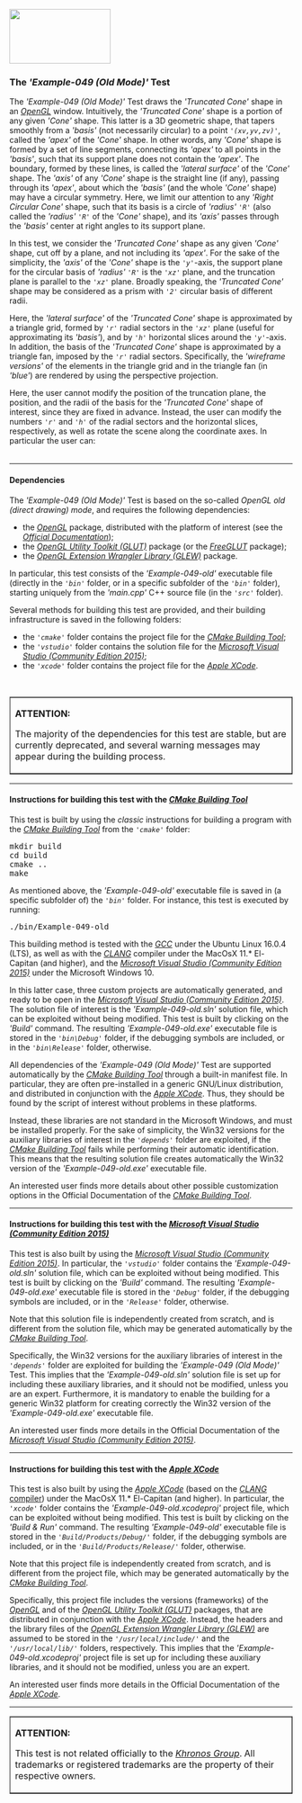 <A href="http://www.opengl.org"><IMG src='https://www.khronos.org/assets/images/api_logos/opengl.png' border=0 width="180" height="97"></A>

<H3>The <i>'Example-049 (Old Mode)'</i> Test</H3>

The <i>'Example-049 (Old Mode)'</i> Test draws the <i>'Truncated Cone'</i> shape in an <A href="http://www.opengl.org"><i>OpenGL</i></A> window. Intuitively, the <i>'Truncated Cone'</i> shape is a portion of any given <i>'Cone'</i> shape. This latter is a 3D geometric shape, that tapers smoothly from a <i>'basis'</i> (not necessarily circular) to a point <code><i>'(xv,yv,zv)'</i></code>, called the <i>'apex'</i> of the <i>'Cone'</i> shape. In other words, any <i>'Cone'</i> shape is formed by a set of line segments, connecting its <i>'apex'</i> to all points in the <i>'basis'</i>, such that its support plane does not contain the <i>'apex'</i>. The boundary, formed by these lines, is called the <i>'lateral surface'</i> of the <i>'Cone'</i> shape. The <i>'axis'</i> of any <i>'Cone'</i> shape is the straight line (if any), passing through its <i>'apex'</i>, about which the <i>'basis'</i> (and the whole <i>'Cone'</i> shape) may have a circular symmetry. Here, we limit our attention to any <i>'Right Circular Cone'</i> shape, such that its basis is a circle of <i>'radius'</i> <code><i>'R'</i></code> (also called the <i>'radius'</i> <code><i>'R'</i></code> of the <i>'Cone'</i> shape), and its <i>'axis'</i> passes through the <i>'basis'</i> center at right angles to its support plane.<p>In this test, we consider the <i>'Truncated Cone'</i> shape as any given <i>'Cone'</i> shape, cut off by a plane, and not including its <i>'apex'</i>. For the sake of the simplicity, the <i>'axis'</i> of the <i>'Cone'</i> shape is the <code><i>'y'</i></code>-axis, the support plane for the circular basis of <i>'radius'</i> <code><i>'R'</i></code> is the <code><i>'xz'</i></code> plane, and the truncation plane is parallel to the <code><i>'xz'</i></code> plane. Broadly speaking, the <i>'Truncated Cone'</i> shape may be considered as a prism with <code><i>'2'</i></code> circular basis of different radii.<p>Here, the <i>'lateral surface'</i> of the <i>'Truncated Cone'</i> shape is approximated by a triangle grid, formed by <code><i>'r'</i></code> radial sectors in the <code><i>'xz'</i></code> plane (useful for approximating its <i>'basis'</i>), and by <code><i>'h'</i></code> horizontal slices around the <code><i>'y'</i></code>-axis. In addition, the basis of the <i>'Truncated Cone'</i> shape is approximated by a triangle fan, imposed by the <code><i>'r'</i></code> radial sectors. Specifically, the <i>'wireframe versions'</i> of the elements in the triangle grid and in the triangle fan (in <i>'blue'</i>) are rendered by using the perspective projection.<p>Here, the user cannot modify the position of the truncation plane, the position, and the radii of the basis for the <i>'Truncated Cone'</i> shape of interest, since they are fixed in advance. Instead, the user can modify the numbers <code><i>'r'</i></code> and <code><i>'h'</i></code> of the radial sectors and the horizontal slices, respectively, as well as rotate the scene along the coordinate axes. In particular the user can:





<table border=0 width=100%>



</table>
<p><hr><p><h4>Dependencies</h4>

The <i>'Example-049 (Old Mode)'</i> Test is based on the so-called <i>OpenGL old (direct drawing) mode</i>, and requires the following dependencies:<ul>

<li>the <A href="http://www.opengl.org"><i>OpenGL</i></A> package, distributed with the platform of interest (see the <i><A href="https://www.khronos.org/opengl/wiki/Getting_Started">Official Documentation</A></i>);</li>
<li>the <i><A href="https://www.opengl.org/resources/libraries/glut/">OpenGL Utility Toolkit (GLUT)</A></i> package (or the <A href="http://freeglut.sourceforge.net/"><i>FreeGLUT</i></A> package);</li>
<li>the <A href="http://glew.sourceforge.net/"><i>OpenGL Extension Wrangler Library (GLEW)</i></A> package.</li></ul><p>In particular, this test consists of the <i>'Example-049-old'</i> executable file (directly in the <i><code>'bin'</code></i> folder, or in a specific subfolder of the <i><code>'bin'</code></i> folder), starting uniquely from the <i>'main.cpp'</i> C++ source file (in the <i><code>'src'</code></i> folder).<p>Several methods for building this test are provided, and their building infrastructure is saved in the following folders:<p><ul>
<li>the <i><code>'cmake'</code></i> folder contains the project file for the <i><A href="http://cmake.org">CMake Building Tool</A></i>;</li>
<li>the <i><code>'vstudio'</code></i> folder contains the solution file for the <i><A href="http://www.visualstudio.com/">Microsoft Visual Studio (Community Edition 2015)</A></i>;</li>
<li>the <i><code>'xcode'</code></i> folder contains the project file for the <i><A href="http://developer.apple.com/xcode/">Apple XCode</A></i>.</li></ul><br><table border=1><tr><td><p><b>ATTENTION:</b><p>The majority of the dependencies for this test are stable, but are currently deprecated, and several warning messages may appear during the building process.<p></td></tr></table><p><hr><p>

<h4>Instructions for building this test with the <i><A href="http://cmake.org">CMake Building Tool</A></i></h4>

This test is built by using the <i>classic</i> instructions for building a program with the <i><A href="http://cmake.org">CMake Building Tool</A></i> from the <i><code>'cmake\'</code></i> folder:
<pre>mkdir build
cd build
cmake ..
make
</pre><p>As mentioned above, the <i>'Example-049-old'</i> executable file is saved in (a specific subfolder of) the <i><code>'bin'</code></i> folder. For instance, this test is executed by running:<pre>./bin/Example-049-old</pre><p>This building method is tested with the <A href="http://gcc.gnu.org/"><i>GCC</i></A> under the Ubuntu Linux 16.0.4 (LTS), as well as with the <A href="http://clang.llvm.org/"><i>CLANG</i></A> compiler under the MacOsX 11.* El-Capitan (and higher), and the <A href="http://www.visualstudio.com/"><i>Microsoft Visual Studio (Community Edition 2015)</i></A> under the Microsoft Windows 10.<p>In this latter case, three custom projects are automatically generated, and ready to be open in the <A href="http://www.visualstudio.com/"><i>Microsoft Visual Studio (Community Edition 2015)</i></A>. The solution file of interest is the <i>'Example-049-old.sln'</i> solution file, which can be exploited without being modified. This test is built by clicking on the <i>'Build'</i> command. The resulting <i>'Example-049-old.exe'</i> executable file is stored in the <i><code>'bin\Debug'</code></i> folder, if the debugging symbols are included, or in the <i><code>'bin\Release'</code></i> folder, otherwise.<p>

All dependencies of the <i>'Example-049 (Old Mode)'</i> Test are supported automatically by the <i><A href="http://cmake.org">CMake Building Tool</A></i> through a built-in manifest file. In particular, they are often pre-installed in a generic GNU/Linux distribution, and distributed in conjunction with the <A href="http://developer.apple.com/xcode/"><i>Apple XCode</i></A>. Thus, they should be found by the script of interest without problems in these platforms.<p>Instead, these libraries are not standard in the Microsoft Windows, and must be installed properly. For the sake of simplicity, the Win32 versions for the auxiliary libraries of interest in the <i><code>'depends'</code></i> folder are exploited, if the <i><A href="http://cmake.org">CMake Building Tool</A></i> fails while performing their automatic identification. This means that the resulting solution file creates automatically the Win32 version of the <i>'Example-049-old.exe'</i> executable file.<p>An interested user finds more details about other possible customization options in the Official Documentation of the <i><A href="http://cmake.org">CMake Building Tool</A></i>.<p><hr><p>

<h4>Instructions for building this test with the <i><A href="http://www.visualstudio.com/">Microsoft Visual Studio (Community Edition 2015)</A></i></h4>

This test is also built by using the <A href="http://www.visualstudio.com/"><i>Microsoft Visual Studio (Community Edition 2015)</i></A>. In particular, the <i><code>'vstudio\'</code></i> folder contains the <i>'Example-049-old.sln'</i> solution file, which can be exploited without being modified. This test is built by clicking on the <i>'Build'</i> command. The resulting <i>'Example-049-old.exe'</i> executable file is stored in the <i><code>'Debug'</code></i> folder, if the debugging symbols are included, or in the <i><code>'Release'</code></i> folder, otherwise.

Note that this solution file is independently created from scratch, and is different from the solution file, which may be generated automatically by the <i><A href="http://cmake.org">CMake Building Tool</A></i>.

Specifically, the Win32 versions for the auxiliary libraries of interest in the <i><code>'depends\'</code></i> folder are exploited for building the <i>'Example-049 (Old Mode)'</i> Test. This implies that the <i>'Example-049-old.sln'</i> solution file is set up for including these auxiliary libraries, and it should not be modified, unless you are an expert. Furthermore, it is mandatory to enable the building for a generic Win32 platform for creating correctly the Win32 version of the <i>'Example-049-old.exe'</i> executable file.<p>An interested user finds more details in the Official Documentation of the <i><A href="http://www.visualstudio.com/">Microsoft Visual Studio (Community Edition 2015)</A></i>.<p><hr><p>

<h4>Instructions for building this test with the <i><A href="http://developer.apple.com/xcode/">Apple XCode</A></i></h4>

This test is also built by using the <A href="http://developer.apple.com/xcode/"><i>Apple XCode</i></A> (based on the <A href="http://clang.llvm.org/"><i>CLANG</i> compiler</A>) under the MacOsX 11.* El-Capitan (and higher). In particular, the <i><code>'xcode'</code></i> folder contains the <i>'Example-049-old.xcodeproj'</i> project file, which can be exploited without being modified. This test is built by clicking on the <i>'Build & Run'</i> command. The resulting <i>'Example-049-old'</i> executable file is stored in the <i><code>'Build/Products/Debug/'</code></i> folder, if the debugging symbols are included, or in the <i><code>'Build/Products/Release/'</code></i> folder, otherwise.<p>

Note that this project file is independently created from scratch, and is different from the project file, which may be generated automatically by the <i><A href="http://cmake.org">CMake Building Tool</A></i>.<p>

Specifically, this project file includes the versions (frameworks) of the <A href="http://www.opengl.org"><i>OpenGL</i></A> and of the <i><A href="https://www.opengl.org/resources/libraries/glut/">OpenGL Utility Toolkit (GLUT)</A></i> packages, that are distributed in conjunction with the <A href="http://developer.apple.com/xcode/"><i>Apple XCode</i></A>. Instead, the headers and the library files of the <A href="http://glew.sourceforge.net/"><i>OpenGL Extension Wrangler Library (GLEW)</i></A> are assumed to be stored in the <i><code>'/usr/local/include/'</code></i> and the <i><code>'/usr/local/lib/'</code></i> folders, respectively. This implies that the <i>'Example-049-old.xcodeproj'</i> project file is set up for including these auxiliary libraries, and it should not be modified, unless you are an expert.<p>An interested user finds more details in the Official Documentation of the <A href="http://developer.apple.com/xcode/"><i>Apple XCode</i></A>.<p><hr><p><table border=1><tr><td><p><b>ATTENTION:</b><p>This test is not related officially to the <i><A href="https://www.khronos.org/">Khronos Group</A></i>. All trademarks or registered trademarks are the property of their respective owners.</td></tr></table>

